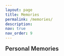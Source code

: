 ```yaml
---
layout: page
title: Memories
permalink: /memories/
description: 
nav: true
nav_order: 9
---
```


<style>
/* 基础样式 */
.memories-container {
  margin-bottom: 20px;
}

.memories-list {
  list-style-type: disc;
  padding-left: 1.5em;
}

.memories-list li {
  position: relative;
  padding-left: 0.5em;
  margin-bottom: 0.3em;
  padding-bottom: 0.2em;
  border-bottom: none;
}

.memories-list li:last-child {
  border-bottom: none;
}

/* 移除悬停效果 */
.memories-list li:hover {
  background-color: transparent;
  padding-left: 0.5em;
  border-radius: 0;
}

/* 图标样式 */
.memories-list li:before {
  content: none;
}

.personal-memories li:before {
  content: none;
}

.travel-memories li:before {
  content: none;
}

.academic-memories li:before {
  content: none;
}

.memories-list li:hover:before {
  transform: none;
}

/* 标题样式 */
h4 {
  position: relative;
  padding-bottom: 10px;
  margin-bottom: 20px;
  margin-top: 40px;
  color: var(--global-text-color);
  font-size: 1.3em;
  font-weight: 600;
}

h4:first-of-type {
  margin-top: 0;
}

h4:after {
  content: "";
  position: absolute;
  bottom: 0;
  left: 0;
  width: 50px;
  height: 3px;
  background: linear-gradient(to right, var(--global-theme-color), rgba(var(--global-theme-color-rgb), 0.5));
  border-radius: 3px;
}

h5 {
  margin-top: 20px;
  margin-bottom: 15px;
  color: var(--global-text-color);
  font-size: 1.1em;
  font-weight: 500;
}

/* 标签样式 */
.memory-tag {
  display: inline-block;
  font-size: 0.75em;
  padding: 2px 8px;
  margin-right: 8px;
  border-radius: 12px;
  vertical-align: middle;
}

.personal {
  background-color: rgba(33, 150, 243, 0.1);
  color: rgba(33, 150, 243, 0.8);
  border: 1px solid rgba(33, 150, 243, 0.2);
}

.travel {
  background-color: rgba(76, 175, 80, 0.1);
  color: rgba(76, 175, 80, 0.8);
  border: 1px solid rgba(76, 175, 80, 0.2);
}

.academic {
  background-color: rgba(255, 152, 0, 0.1);
  color: rgba(255, 152, 0, 0.8);
  border: 1px solid rgba(255, 152, 0, 0.2);
}

/* 日期样式 */
.memory-date {
  font-size: 0.9em;
  color: var(--global-text-color-light);
  margin-left: 5px;
}

/* 响应式调整 */
@media (max-width: 768px) {
  .memories-list li {
    padding-left: 2em;
    padding-bottom: 0.8em;
    margin-bottom: 0.8em;
  }
  
  .memories-list li:hover {
    padding-left: 2.2em;
  }
}
</style>

<h4 style="text-align: left;">Personal Memories</h4>

<!-- <div class="memories-container">
  <ul class="memories-list personal-memories">
    <li><span class="memory-tag personal">Personal</span> Title of Personal Memory 1 <span class="memory-date">(Month Year)</span></li>
    <li><span class="memory-tag personal">Personal</span> Title of Personal Memory 2 <span class="memory-date">(Month Year)</span></li>
  </ul>
</div>

<h4 style="text-align: left;">Travel Memories</h4>

<div class="memories-container">
  <ul class="memories-list travel-memories">
    <li><span class="memory-tag travel">Travel</span> Title of Travel Memory 1 <span class="memory-date">(Month Year)</span></li>
    <li><span class="memory-tag travel">Travel</span> Title of Travel Memory 2 <span class="memory-date">(Month Year)</span></li>
  </ul>
</div>

<h4 style="text-align: left;">Academic Memories</h4>

<div class="memories-container">
  <ul class="memories-list academic-memories">
    <li><span class="memory-tag academic">Academic</span> Title of Academic Memory 1 <span class="memory-date">(Month Year)</span></li>
    <li><span class="memory-tag academic">Academic</span> Title of Academic Memory 2 <span class="memory-date">(Month Year)</span></li>
  </ul>
</div> --> 